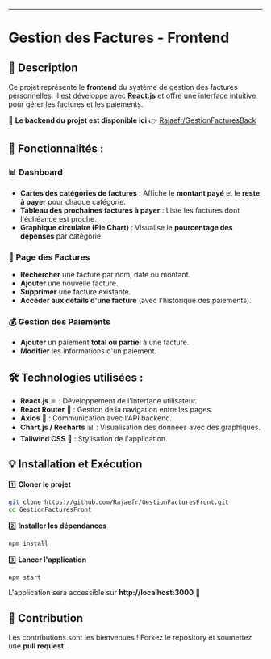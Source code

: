 
---

# **Gestion des Factures - Frontend**  

## **📌 Description**  
Ce projet représente le **frontend** du système de gestion des factures personnelles. Il est développé avec **React.js** et offre une interface intuitive pour gérer les factures et les paiements.  

💾 **Le backend du projet est disponible ici** 👉 [Rajaefr/GestionFacturesBack](https://github.com/Rajaefr/GestionFacturesBack)  

## **🚀 Fonctionnalités :**  

### **📊 Dashboard**  
- **Cartes des catégories de factures** : Affiche le **montant payé** et le **reste à payer** pour chaque catégorie.  
- **Tableau des prochaines factures à payer** : Liste les factures dont l'échéance est proche.  
- **Graphique circulaire (Pie Chart)** : Visualise le **pourcentage des dépenses** par catégorie.  

### **📑 Page des Factures**  
- **Rechercher** une facture par nom, date ou montant.  
- **Ajouter** une nouvelle facture.  
- **Supprimer** une facture existante.  
- **Accéder aux détails d'une facture** (avec l'historique des paiements).  

### **💰 Gestion des Paiements**  
- **Ajouter** un paiement **total ou partiel** à une facture.  
- **Modifier** les informations d'un paiement.  

## **🛠 Technologies utilisées :**  
- **React.js** ⚛ : Développement de l'interface utilisateur.  
- **React Router** 🔄 : Gestion de la navigation entre les pages.  
- **Axios** 🔗 : Communication avec l'API backend.  
- **Chart.js / Recharts** 📊 : Visualisation des données avec des graphiques.  
- **Tailwind CSS** 🎨 : Stylisation de l'application.  

## **💡 Installation et Exécution**  
1️⃣ **Cloner le projet**  
```bash
git clone https://github.com/Rajaefr/GestionFacturesFront.git
cd GestionFacturesFront
```  
2️⃣ **Installer les dépendances**  
```bash
npm install
```  
3️⃣ **Lancer l'application**  
```bash
npm start
```  
L'application sera accessible sur **http://localhost:3000** 🚀  

## **🤝 Contribution**  
Les contributions sont les bienvenues ! Forkez le repository et soumettez une **pull request**.  
